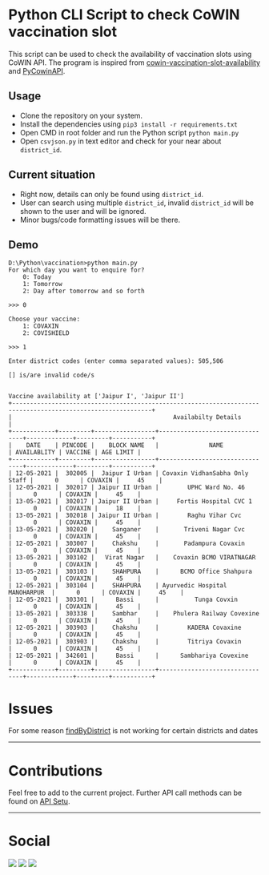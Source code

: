# Python CLI Script to check CoWIN vaccination slot

This script can be used to check the availability of vaccination slots using CoWIN API.
The program is inspired from [cowin-vaccination-slot-availability](https://github.com/bhattbhavesh91/cowin-vaccination-slot-availability) and [PyCowinAPI](https://github.com/Kunal-Kumar-Sahoo/PyCowinAPI).

## Usage

- Clone the repository on your system.
- Install the dependencies using `pip3 install -r requirements.txt`
- Open CMD in root folder and run the Python script `python main.py`
- Open `csvjson.py` in text editor and check for your near about `district_id`.

## Current situation

- Right now, details can only be found using `district_id`.
- User can search using multiple `district_id`, invalid `district_id` will be shown to the user and will be ignored.
- Minor bugs/code formatting issues will be there.

<!--Future changes -->

<!--- More functionality will be added to the script. -->
<!--- Query using `state_id` and `pincode` will be added. -->
<!--- Will document everything in future commits. -->
<!--- Planning to clone the same project and modify it to run it on cloud and send notifications via IFTTT (_uncertain as of now_).  -->

## Demo

```
D:\Python\vaccination>python main.py
For which day you want to enquire for?
    0: Today
    1: Tomorrow
    2: Day after tomorrow and so forth

>>> 0

Choose your vaccine:
    1: COVAXIN
    2: COVISHIELD

>>> 1

Enter district codes (enter comma separated values): 505,506

[] is/are invalid code/s


Vaccine availability at ['Jaipur I', 'Jaipur II']
+-------------------------------------------------------------------------------------------------------------+
|                                             Availabilty Details                                             |
+------------+---------+-----------------+--------------------------------+-------------+---------+-----------+
|    DATE    | PINCODE |    BLOCK NAME   |              NAME              | AVAILABLITY | VACCINE | AGE LIMIT |
+------------+---------+-----------------+--------------------------------+-------------+---------+-----------+
| 12-05-2021 |  302005 |  Jaipur I Urban | Covaxin VidhanSabha Only Staff |      0      | COVAXIN |     45    |
| 12-05-2021 |  302017 | Jaipur II Urban |        UPHC Ward No. 46        |      0      | COVAXIN |     45    |
| 13-05-2021 |  302017 | Jaipur II Urban |     Fortis Hospital CVC 1      |      0      | COVAXIN |     18    |
| 13-05-2021 |  302018 | Jaipur II Urban |        Raghu Vihar Cvc         |      0      | COVAXIN |     45    |
| 13-05-2021 |  302020 |     Sanganer    |       Triveni Nagar Cvc        |      0      | COVAXIN |     45    |
| 12-05-2021 |  303007 |     Chakshu     |       Padampura Covaxin        |      0      | COVAXIN |     45    |
| 13-05-2021 |  303102 |   Virat Nagar   |    Covaxin BCMO VIRATNAGAR     |      0      | COVAXIN |     45    |
| 13-05-2021 |  303103 |     SHAHPURA    |      BCMO Office Shahpura      |      0      | COVAXIN |     45    |
| 12-05-2021 |  303104 |     SHAHPURA    | Ayurvedic Hospital MANOHARPUR  |      0      | COVAXIN |     45    |
| 12-05-2021 |  303301 |      Bassi      |          Tunga Covxin          |      0      | COVAXIN |     45    |
| 13-05-2021 |  303338 |     Sambhar     |    Phulera Railway Covexine    |      0      | COVAXIN |     45    |
| 12-05-2021 |  303903 |     Chakshu     |        KADERA Covaxine         |      0      | COVAXIN |     45    |
| 12-05-2021 |  303903 |     Chakshu     |        Titriya Covaxin         |      0      | COVAXIN |     45    |
| 12-05-2021 |  342601 |      Bassi      |      Sambhariya Covexine       |      0      | COVAXIN |     45    |
+------------+---------+-----------------+--------------------------------+-------------+---------+-----------+
```

# Issues 

For some reason [findByDistrict](https://apisetu.gov.in/public/marketplace/api/cowin#/Appointment%20Availability%20APIs/findByDistrict) is not working for certain districts and dates

---

# Contributions

Feel free to add to the current project. Further API call methods can be found on [API Setu](https://apisetu.gov.in/public/marketplace/api/cowin).

---

# Social

<a href="https://www.linkedin.com/in/sahil-jhawar/" target="_blank"><img src="https://img.shields.io/badge/LinkedIn-0077B5?style=for-the-badge&logo=linkedin&logoColor=white"></a>
<a href="https://instagram.com/jhawarji" target="_blank"><img src="https://img.shields.io/badge/Instagram-E4405F?style=for-the-badge&logo=instagram&logoColor=white"></a>
<a href="https://github.com/sahiljhwar" target="_blank"><img src="https://img.shields.io/badge/GitHub-100000?style=for-the-badge&logo=github&logoColor=white"></a>
